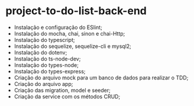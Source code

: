 # project-to-do-list-back-end

- Instalação e configuração do ESlint;
- Instalação do mocha, chai, sinon e chai-Http;
- Instalação do typescript;
- Instalação do sequelize, sequelize-cli e mysql2;
- Instalação do dotenv;
- Instalação do ts-node-dev;
- Instalação do types-node;
- Instalação do types-express;
- Criação do arquivo mock para um banco de dados para realizar o TDD;
- Criação do arquivo app;
- Criação das migration, model e seeder;
- Criação da service com os métodos CRUD;



